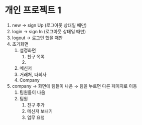 # 개인 프로젝트 1
1. new → sign Up (로그아웃 상태일 때만)
2. login → sign In (로그아웃 상태일 때만)
3. logout → 로그인 했을 때만
4. 초기화면
    1. 설정화면
        1. 친구 목록
        2.
    2. 메신저
    3. 거래처, 타회사
    4. Company
5. company → 화면에 팀들이 나옴 → 팀을 누르면 다른 페이지로 이동
    1. 팀원들이 나옴
    2. 팀원
        1. 친구 추가
        2. 메신저 보내기
        3. 업무 요청